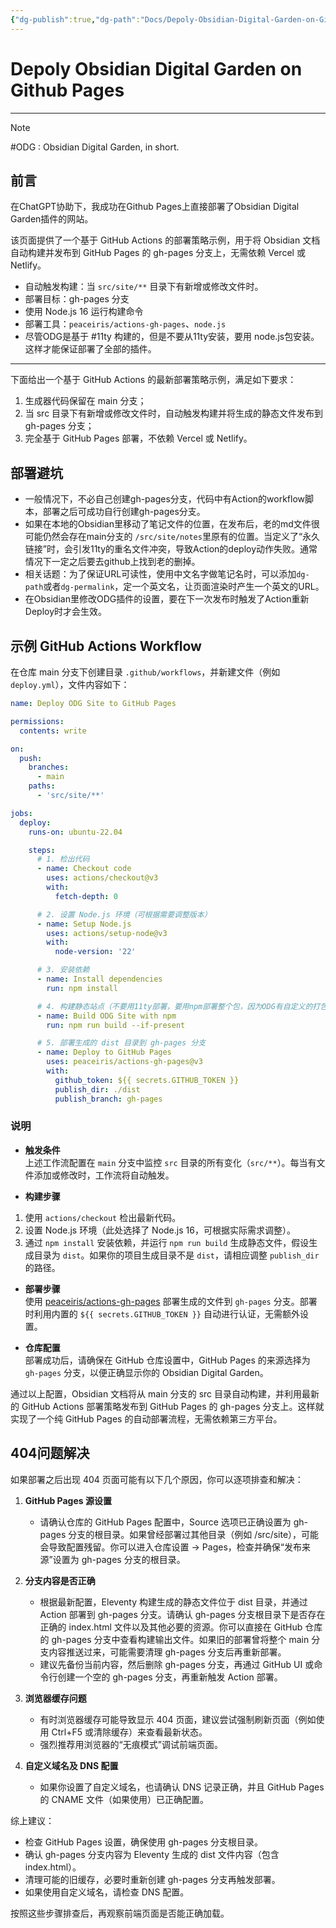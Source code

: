 ```yaml
---
{"dg-publish":true,"dg-path":"Docs/Depoly-Obsidian-Digital-Garden-on-Github-Pages.md","permalink":"/Docs/Depoly-Obsidian-Digital-Garden-on-Github-Pages/","title":"Depoly Obsidian Digital Garden on Github Pages","tags":["clippings","github-pages","github","11ty","ODG","nodejs"]}
---
```



# Depoly Obsidian Digital Garden on Github Pages
---
> [!NOTE]
> #ODG : Obsidian Digital Garden, in short.

## 前言

在ChatGPT协助下，我成功在Github Pages上直接部署了Obsidian Digital Garden插件的网站。

该页面提供了一个基于 GitHub Actions 的部署策略示例，用于将 Obsidian 文档自动构建并发布到 GitHub Pages 的 gh-pages 分支上，无需依赖 Vercel 或 Netlify。

- 自动触发构建：当 `src/site/**` 目录下有新增或修改文件时。
- 部署目标：gh-pages 分支
- 使用 Node.js 16 运行构建命令
- 部署工具：`peaceiris/actions-gh-pages`、`node.js`
- 尽管ODG是基于 #11ty 构建的，但是不要从11ty安装，要用 node.js包安装。这样才能保证部署了全部的插件。

---

下面给出一个基于 GitHub Actions 的最新部署策略示例，满足如下要求：

1. 生成器代码保留在 main 分支；
2. 当 src 目录下有新增或修改文件时，自动触发构建并将生成的静态文件发布到 gh-pages 分支；
3. 完全基于 GitHub Pages 部署，不依赖 Vercel 或 Netlify。


## 部署避坑

- 一般情况下，不必自己创建gh-pages分支，代码中有Action的workflow脚本，部署之后可成功自行创建gh-pages分支。
- 如果在本地的Obsidian里移动了笔记文件的位置，在发布后，老的md文件很可能仍然会存在main分支的 `/src/site/notes`里原有的位置。当定义了“永久链接”时，会引发11ty的重名文件冲突，导致Action的deploy动作失败。通常情况下一定之后要去github上找到老的删掉。
- 相关话题：为了保证URL可读性，使用中文名字做笔记名时，可以添加`dg-path`或者`dg-permalink`，定一个英文名，让页面渲染时产生一个英文的URL。
- 在Obsidian里修改ODG插件的设置，要在下一次发布时触发了Action重新Deploy时才会生效。


## 示例 GitHub Actions Workflow

在仓库 main 分支下创建目录 `.github/workflows`，并新建文件（例如 `deploy.yml`），文件内容如下：

```yaml
name: Deploy ODG Site to GitHub Pages

permissions:
  contents: write

on:
  push:
    branches:
      - main
    paths:
      - 'src/site/**'

jobs:
  deploy:
    runs-on: ubuntu-22.04

    steps:
      # 1. 检出代码
      - name: Checkout code
        uses: actions/checkout@v3
        with:
          fetch-depth: 0

      # 2. 设置 Node.js 环境（可根据需要调整版本）
      - name: Setup Node.js
        uses: actions/setup-node@v3
        with:
          node-version: '22'

      # 3. 安装依赖
      - name: Install dependencies
        run: npm install

      # 4. 构建静态站点（不要用11ty部署，要用npm部署整个包，因为ODG有自定义的打包插件）
      - name: Build ODG Site with npm
        run: npm run build --if-present

      # 5. 部署生成的 dist 目录到 gh-pages 分支
      - name: Deploy to GitHub Pages
        uses: peaceiris/actions-gh-pages@v3
        with:
          github_token: ${{ secrets.GITHUB_TOKEN }}
          publish_dir: ./dist
          publish_branch: gh-pages

```

### 说明

- **触发条件**  
上述工作流配置在 `main` 分支中监控 `src` 目录的所有变化（`src/**`）。每当有文件添加或修改时，工作流将自动触发。

- **构建步骤**

1. 使用 `actions/checkout` 检出最新代码。
2. 设置 Node.js 环境（此处选择了 Node.js 16，可根据实际需求调整）。
3. 通过 `npm install` 安装依赖，并运行 `npm run build` 生成静态文件，假设生成目录为 `dist`。如果你的项目生成目录不是 `dist`，请相应调整 `publish_dir` 的路径。

- **部署步骤**  
使用 [peaceiris/actions-gh-pages](https://github.com/peaceiris/actions-gh-pages) 部署生成的文件到 `gh-pages` 分支。部署时利用内置的 `${{ secrets.GITHUB_TOKEN }}` 自动进行认证，无需额外设置。

- **仓库配置**  
部署成功后，请确保在 GitHub 仓库设置中，GitHub Pages 的来源选择为 `gh-pages` 分支，以便正确显示你的 Obsidian Digital Garden。

通过以上配置，Obsidian 文档将从 main 分支的 src 目录自动构建，并利用最新的 GitHub Actions 部署策略发布到 GitHub Pages 的 gh-pages 分支上。这样就实现了一个纯 GitHub Pages 的自动部署流程，无需依赖第三方平台。


## 404问题解决

如果部署之后出现 404 页面可能有以下几个原因，你可以逐项排查和解决：

1. **GitHub Pages 源设置**  
	- 请确认仓库的 GitHub Pages 配置中，Source 选项已正确设置为 gh-pages 分支的根目录。如果曾经部署过其他目录（例如 /src/site），可能会导致配置残留。你可以进入仓库设置 → Pages，检查并确保“发布来源”设置为 gh-pages 分支的根目录。
	  
2. **分支内容是否正确**  
	- 根据最新配置，Eleventy 构建生成的静态文件位于 dist 目录，并通过 Action 部署到 gh-pages 分支。请确认 gh-pages 分支根目录下是否存在正确的 index.html 文件以及其他必要的资源。你可以直接在 GitHub 仓库的 gh-pages 分支中查看构建输出文件。如果旧的部署曾将整个 main 分支内容推送过来，可能需要清理 gh-pages 分支后再重新部署。
	- 建议先备份当前内容，然后删除 gh-pages 分支，再通过 GitHub UI 或命令行创建一个空的 gh-pages 分支，再重新触发 Action 部署。
	  
3. **浏览器缓存问题**  
	- 有时浏览器缓存可能导致显示 404 页面，建议尝试强制刷新页面（例如使用 Ctrl+F5 或清除缓存）来查看最新状态。    
	- 强烈推荐用浏览器的“无痕模式”调试前端页面。
	  
4. **自定义域名及 DNS 配置**  
	- 如果你设置了自定义域名，也请确认 DNS 记录正确，并且 GitHub Pages 的 CNAME 文件（如果使用）已正确配置。
    

综上建议：

- 检查 GitHub Pages 设置，确保使用 gh-pages 分支根目录。
- 确认 gh-pages 分支内容为 Eleventy 生成的 dist 文件内容（包含 index.html）。
- 清理可能的旧缓存，必要时重新创建 gh-pages 分支再触发部署。
- 如果使用自定义域名，请检查 DNS 配置。

按照这些步骤排查后，再观察前端页面是否能正确加载。
